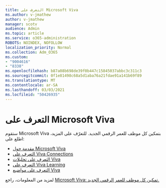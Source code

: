 ```yaml
---
title: التعرف على Microsoft Viva
ms.author: v-jmathew
author: v-jmathew
manager: scotv
audience: Admin
ms.topic: article
ms.service: o365-administration
ROBOTS: NOINDEX, NOFOLLOW
localization_priority: Normal
ms.collection: Adm_O365
ms.custom:
- "9004616"
- "8338"
ms.openlocfilehash: b87a08b698de39f0b447c15845037abbc3c311c3
ms.sourcegitcommit: 0f1e81498c68a5d1aba76a21fdae91a141b69f89
ms.translationtype: MT
ms.contentlocale: ar-SA
ms.lasthandoff: 03/03/2021
ms.locfileid: "50426935"
---
```

# <a name="learn-about-microsoft-viva"></a>التعرف على Microsoft Viva

ستقوم Microsoft Viva بتمكين كل موظف للعمر الرقمي الجديد. للتعرّف على المزيد، اطلع على:

- [مقدمة حول Microsoft Viva](https://www.microsoft.com/microsoft-viva/overview)
- [التعرف على Viva Connections](https://aka.ms/VivaConnectionsBlog/)
- [التعرف على تحليلات Viva](https://aka.ms/VivaInsightsBlog)
- [التعرف على Viva Learning](https://aka.ms/VivaLearningBlog)
- [التعرف على مواضيع Viva](https://aka.ms/viva/topics/blog)

لمزيد من المعلومات، راجع [Microsoft Viva: تمكين كل موظف للعمر الرقمي الجديد.](https://www.microsoft.com/microsoft-365/blog/2021/02/04/microsoft-viva-empowering-every-employee-for-the-new-digital-age/)
